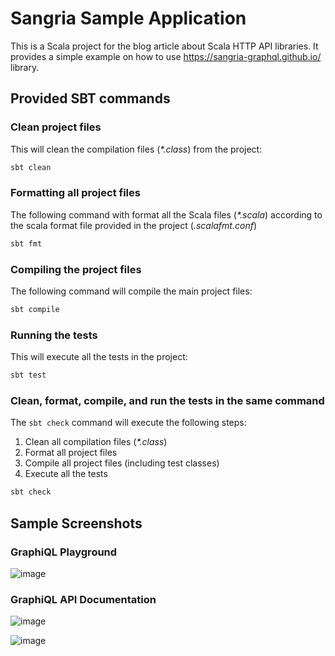# Sangria Sample Application

This is a Scala project for the blog article about Scala HTTP API libraries.
It provides a simple example on how to use https://sangria-graphql.github.io/ library.

## Provided SBT commands

### Clean project files

This will clean the compilation files (_*.class_) from the project:

```bash
sbt clean
```

### Formatting all project files

The following command with format all the Scala files (_*.scala_) according to the scala format file provided in the
project (_.scalafmt.conf_)

```bash
sbt fmt
```

### Compiling the project files

The following command will compile the main project files:

```bash
sbt compile
```

### Running the tests

This will execute all the tests in the project:

```bash
sbt test
```

### Clean, format, compile, and run the tests in the same command

The `sbt check` command will execute the following steps:

1. Clean all compilation files (_*.class_)
2. Format all project files
3. Compile all project files (including test classes)
4. Execute all the tests

```bash
sbt check
```

## Sample Screenshots

### GraphiQL Playground

![image](https://github.com/user-attachments/assets/8efaacd6-cfcb-4324-955e-73dcb2f45192)

### GraphiQL API Documentation

![image](https://github.com/user-attachments/assets/88924c44-9865-4278-8b5f-adaca3cfc61f)

![image](https://github.com/user-attachments/assets/698aad83-7d5e-475a-8ba9-ad240d008e92)


